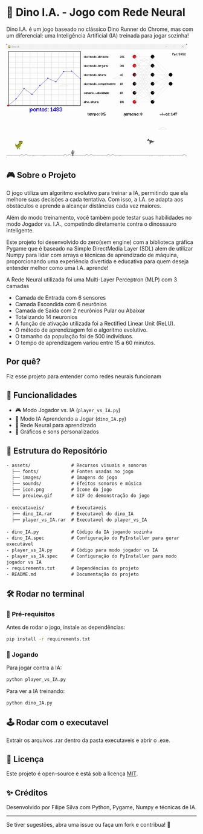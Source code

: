 # 🦖 Dino I.A. - Jogo com Rede Neural  

Dino I.A. é um jogo baseado no clássico Dino Runner do Chrome, mas com um diferencial: uma Inteligência Artificial (IA) treinada para jogar sozinha!

![Preview do Jogo](assets/preview.gif)

## 🎮 Sobre o Projeto

O jogo utiliza um algoritmo evolutivo para treinar a IA, permitindo que ela melhore suas decisões a cada tentativa. Com isso, a I.A. se adapta aos obstáculos e aprende a alcançar distâncias cada vez maiores.

Além do modo treinamento, você também pode testar suas habilidades no modo Jogador vs. I.A., competindo diretamente contra o dinossauro inteligente.

Este projeto foi desenvolvido do zero(sem engine) com a biblioteca gráfica Pygame que é baseado na Simple DirectMedia Layer (SDL) alem de utilizar Numpy para lidar com arrays e técnicas de aprendizado de máquina, proporcionando uma experiência divertida e educativa para quem deseja entender melhor como uma I.A. aprende!

  A Rede Neural utilizada foi uma Multi-Layer Perceptron (MLP) com 3 camadas

  - Camada de Entrada com 6 sensores
  - Camada Escondida com 6 neurônios
  - Camada de Saída com 2 neurônios Pular ou Abaixar
  - Totalizando 14 neuronios
  - A função de ativação utilizada foi a Rectified Linear Unit (ReLU).
  - O método de aprendizagem foi o algoritmo evolutivo.
  - O tamanho da população foi de 500 indivíduos.
  - O tempo de aprendizagem variou entre 15 a 60 minutos.

## Por quê?

Fiz esse projeto para entender como redes neurais funcionam

## 🚀 Funcionalidades  
- 🎮 Modo Jogador vs. IA (`player_vs_IA.py`)  
- 🤖 Modo IA Aprendendo a Jogar (`dino_IA.py`)  
- 🧠 Rede Neural para aprendizado  
- 🎨 Gráficos e sons personalizados  

## 📂 Estrutura do Repositório  

```
- assets/               # Recursos visuais e sonoros
  ├── fonts/            # Fontes usadas no jogo
  ├── images/           # Imagens do jogo
  ├── sounds/           # Efeitos sonoros e música
  ├── icon.png          # Ícone do jogo
  └── preview.gif       # GIF de demonstração do jogo

- executaveis/          # Executaveis
  ├── dino_IA.rar       # Executavel do dino_IA
  ├── player_vs_IA.rar  # Executavel do player_vs_IA

- dino_IA.py            # Código da IA jogando sozinha
- dino_IA.spec          # Configuração do PyInstaller para gerar executável
- player_vs_IA.py       # Código para modo jogador vs IA
- player_vs_IA.spec     # Configuração do PyInstaller para modo jogador vs IA
- requirements.txt      # Dependências do projeto
- README.md             # Documentação do projeto
```

## 🛠️ Rodar no terminal

### 🔧 Pré-requisitos  
Antes de rodar o jogo, instale as dependências:  

```bash
pip install -r requirements.txt
```

### 🎢 Jogando  

Para jogar contra a IA:  

```bash
python player_vs_IA.py
```

Para ver a IA treinando:  

```bash
python dino_IA.py
```

## 🕹️ Rodar com o executavel

Extrair os arquivos .rar dentro da pasta executaveis e abrir o .exe.

## 🐝 Licença  

Este projeto é open-source e está sob a licença [MIT](LICENSE).  

## ✨ Créditos  

Desenvolvido por Filipe Silva com Python, Pygame, Numpy e técnicas de IA.  

---
Se tiver sugestões, abra uma issue ou faça um fork e contribua! 🚀  

